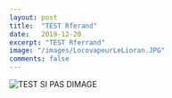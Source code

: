 ```yaml
---
layout: post
title:  "TEST Rferand"
date:   2019-12-20
excerpt: "TEST Rferrand"
image: "/images/LocovapeurLeLioran.JPG"
comments: false
---
```


![TEST SI PAS DIMAGE](https://media.ldlc.com/ld3/zokjdfgdfjkggom/2004/LD0000712167.jpg)
